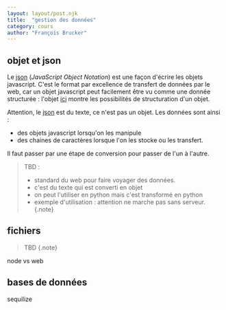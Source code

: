 ```yaml
---
layout: layout/post.njk 
title:  "gestion des données"
category: cours
author: "François Brucker"
---
```


## objet et json


Le [json](https://www.json.org/json-fr.html) (*JavaScript Object Notation*) est une façon d'écrire les objets javascript.  C'est le format par excellence de transfert de données par le web, car un objet javascript peut facilement être vu comme une donnée structurée : l'objet [ici](https://developer.mozilla.org/fr/docs/Learn/JavaScript/Objects/JSON#structure_du_json) montre les possibilités de structuration d'un objet.

Attention, le [json](https://www.json.org/json-fr.html) est du texte, ce n'est pas un objet. Les données sont ainsi :
* des objets javascript lorsqu'on les manipule
* des chaines de caractères lorsque l'on les stocke ou les transfert. 

Il faut passer par une étape de conversion pour passer de l'un à l'autre.



> TBD :
> * standard du web pour faire voyager des données.
> * c'est du texte qui est converti en objet
> * on peut l'utiliser en python mais c'est transformé en python
> * exemple d'utilisation : attention ne marche pas sans serveur.
{.note}


## fichiers

> TBD
{.note}

node vs web


## bases de données

sequilize